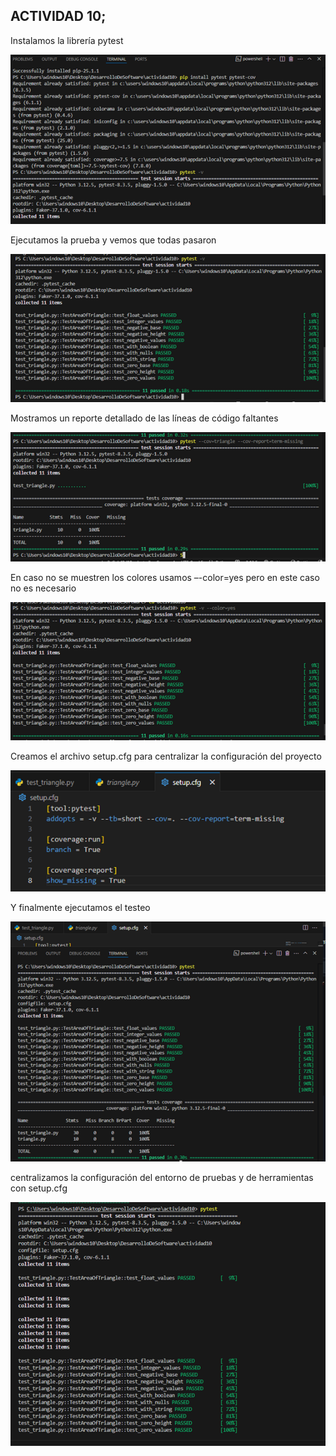 ## ACTIVIDAD 10;

Instalamos la librería pytest 

![](https://github.com/AriusJoel1/DesarrolloDeSoftware/blob/main/actividad10/img/1.png)

Ejecutamos la prueba y vemos que todas pasaron

![](https://github.com/AriusJoel1/DesarrolloDeSoftware/blob/main/actividad10/img/2.png)

Mostramos un reporte detallado de las líneas de código faltantes

![](https://github.com/AriusJoel1/DesarrolloDeSoftware/blob/main/actividad10/img/3.png)


En caso no se muestren los colores usamos –-color=yes pero en este caso no es necesario 

![](https://github.com/AriusJoel1/DesarrolloDeSoftware/blob/main/actividad10/img/4.png)



Creamos el archivo setup.cfg para centralizar la configuración del proyecto

![](https://github.com/AriusJoel1/DesarrolloDeSoftware/blob/main/actividad10/img/5.png)


Y finalmente ejecutamos el testeo 

![](https://github.com/AriusJoel1/DesarrolloDeSoftware/blob/main/actividad10/img/6.png)



centralizamos la configuración del entorno de pruebas y de herramientas con setup.cfg

![](https://github.com/AriusJoel1/DesarrolloDeSoftware/blob/main/actividad10/img/7.png)




